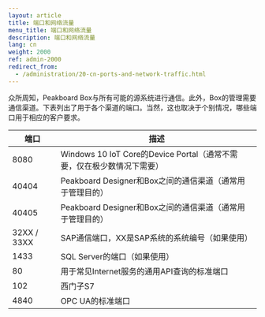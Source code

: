 ```yaml
---
layout: article
title: 端口和网络流量
menu_title: 端口和网络流量
description: 端口和网络流量
lang: cn
weight: 2000
ref: admin-2000
redirect_from:
  - /administration/20-cn-ports-and-network-traffic.html
---
```



众所周知，Peakboard Box与所有可能的源系统进行通信。此外，Box的管理需要通信渠道。下表列出了用于各个渠道的端口。当然，这也取决于个别情况，哪些端口用于相应的客户要求。

| **端口** | **描述** |
|-------------|-------------|
| 8080 | Windows 10 IoT Core的Device Portal（通常不需要，仅在极少数情况下需要） |
| 40404 | Peakboard Designer和Box之间的通信渠道（通常用于管理目的） |
| 40405 | Peakboard Designer和Box之间的通信渠道（通常用于管理目的） |
32XX / 33XX | SAP通信端口，XX是SAP系统的系统编号（如果使用） |
| 1433 | SQL Server的端口（如果使用） |
| 80 | 用于常见Internet服务的通用API查询的标准端口 |
| 102 | 西门子S7 |
| 4840 | OPC UA的标准端口 |
